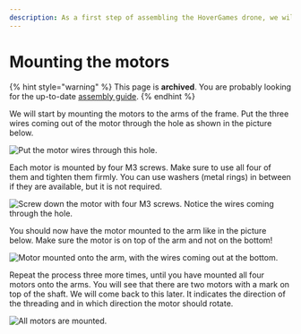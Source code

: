 ```yaml
---
description: As a first step of assembling the HoverGames drone, we will mount the motors.
---
```


# Mounting the motors

{% hint style="warning" %}
This page is **archived**. You are probably looking for the up-to-date [assembly guide](../../userguide/assembly/).
{% endhint %}

We will start by mounting the motors to the arms of the frame. Put the three wires coming out of the motor through the hole as shown in the picture below.&#x20;

![Put the motor wires through this hole.](../../.gitbook/assets/s500assemblymotorwires.jpg)

Each motor is mounted by four M3 screws. Make sure to use all four of them and tighten them firmly. You can use washers (metal rings) in between if they are available, but it is not required.

![Screw down the motor with four M3 screws. Notice the wires coming through the hole.](../../.gitbook/assets/s500assemblymotorscrews.jpg)

You should now have the motor mounted to the arm like in the picture below. Make sure the motor is on top of the arm and not on the bottom!

![Motor mounted onto the arm, with the wires coming out at the bottom.](../../.gitbook/assets/IMG\_20181017\_134949.jpg)

Repeat the process three more times, until you have mounted all four motors onto the arms. You will see that there are two motors with a mark on top of the shaft. We will come back to this later. It indicates the direction of the threading and in which direction the motor should rotate.

![All motors are mounted.](../../.gitbook/assets/s500assemblymotorfour.jpg)

